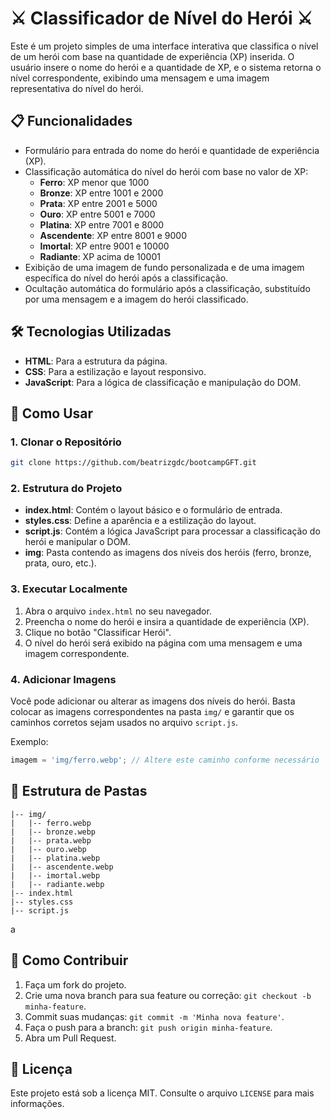 # ⚔️ Classificador de Nível do Herói ⚔️

Este é um projeto simples de uma interface interativa que classifica o nível de um herói com base na quantidade de experiência (XP) inserida. O usuário insere o nome do herói e a quantidade de XP, e o sistema retorna o nível correspondente, exibindo uma mensagem e uma imagem representativa do nível do herói.

## 📋 Funcionalidades

- Formulário para entrada do nome do herói e quantidade de experiência (XP).
- Classificação automática do nível do herói com base no valor de XP:
  - **Ferro**: XP menor que 1000
  - **Bronze**: XP entre 1001 e 2000
  - **Prata**: XP entre 2001 e 5000
  - **Ouro**: XP entre 5001 e 7000
  - **Platina**: XP entre 7001 e 8000
  - **Ascendente**: XP entre 8001 e 9000
  - **Imortal**: XP entre 9001 e 10000
  - **Radiante**: XP acima de 10001
- Exibição de uma imagem de fundo personalizada e de uma imagem específica do nível do herói após a classificação.
- Ocultação automática do formulário após a classificação, substituído por uma mensagem e a imagem do herói classificado.

## 🛠️ Tecnologias Utilizadas

- **HTML**: Para a estrutura da página.
- **CSS**: Para a estilização e layout responsivo.
- **JavaScript**: Para a lógica de classificação e manipulação do DOM.
  
## 🚀 Como Usar

### 1. Clonar o Repositório

```bash
git clone https://github.com/beatrizgdc/bootcampGFT.git
```

### 2. Estrutura do Projeto

- **index.html**: Contém o layout básico e o formulário de entrada.
- **styles.css**: Define a aparência e a estilização do layout.
- **script.js**: Contém a lógica JavaScript para processar a classificação do herói e manipular o DOM.
- **img**: Pasta contendo as imagens dos níveis dos heróis (ferro, bronze, prata, ouro, etc.).

### 3. Executar Localmente

1. Abra o arquivo `index.html` no seu navegador.
2. Preencha o nome do herói e insira a quantidade de experiência (XP).
3. Clique no botão "Classificar Herói".
4. O nível do herói será exibido na página com uma mensagem e uma imagem correspondente.

### 4. Adicionar Imagens

Você pode adicionar ou alterar as imagens dos níveis do herói. Basta colocar as imagens correspondentes na pasta `img/` e garantir que os caminhos corretos sejam usados no arquivo `script.js`.

Exemplo:

```javascript
imagem = 'img/ferro.webp'; // Altere este caminho conforme necessário
```

## 📂 Estrutura de Pastas

```plaintext
|-- img/
|   |-- ferro.webp
|   |-- bronze.webp
|   |-- prata.webp
|   |-- ouro.webp
|   |-- platina.webp
|   |-- ascendente.webp
|   |-- imortal.webp
|   |-- radiante.webp
|-- index.html
|-- styles.css
|-- script.js
```
a
## 🤝 Como Contribuir

1. Faça um fork do projeto.
2. Crie uma nova branch para sua feature ou correção: `git checkout -b minha-feature`.
3. Commit suas mudanças: `git commit -m 'Minha nova feature'`.
4. Faça o push para a branch: `git push origin minha-feature`.
5. Abra um Pull Request.

## 📄 Licença

Este projeto está sob a licença MIT. Consulte o arquivo `LICENSE` para mais informações.
